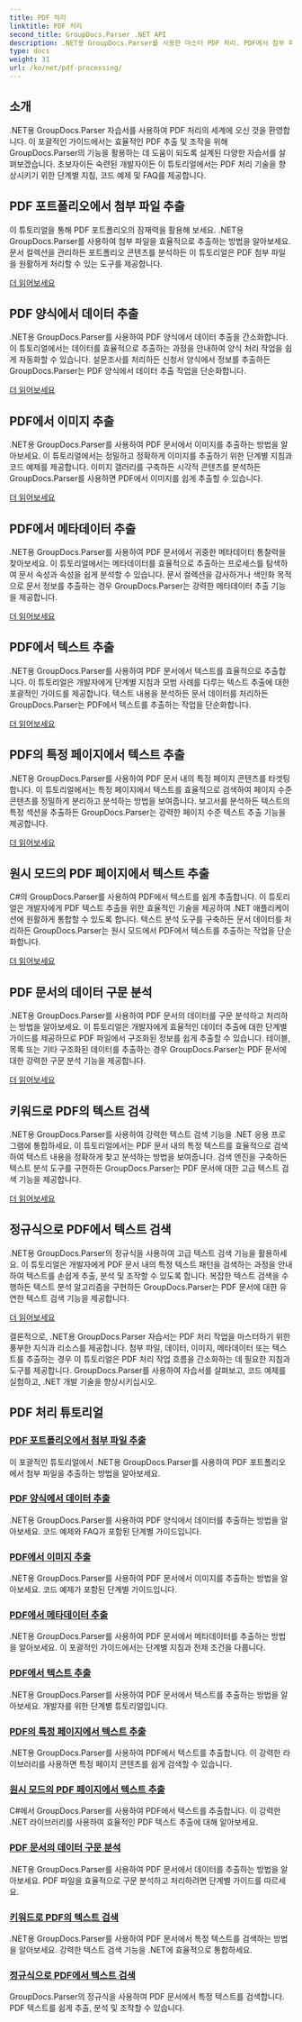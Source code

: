 ```yaml
---
title: PDF 처리
linktitle: PDF 처리
second_title: GroupDocs.Parser .NET API
description: .NET용 GroupDocs.Parser를 사용한 마스터 PDF 처리. PDF에서 첨부 파일, 데이터, 이미지, 메타데이터 및 텍스트를 효율적으로 추출하는 방법을 알아보세요.
type: docs
weight: 31
url: /ko/net/pdf-processing/
---
```

## 소개

.NET용 GroupDocs.Parser 자습서를 사용하여 PDF 처리의 세계에 오신 것을 환영합니다. 이 포괄적인 가이드에서는 효율적인 PDF 추출 및 조작을 위해 GroupDocs.Parser의 기능을 활용하는 데 도움이 되도록 설계된 다양한 자습서를 살펴보겠습니다. 초보자이든 숙련된 개발자이든 이 튜토리얼에서는 PDF 처리 기술을 향상시키기 위한 단계별 지침, 코드 예제 및 FAQ를 제공합니다.

## PDF 포트폴리오에서 첨부 파일 추출
이 튜토리얼을 통해 PDF 포트폴리오의 잠재력을 활용해 보세요. .NET용 GroupDocs.Parser를 사용하여 첨부 파일을 효율적으로 추출하는 방법을 알아보세요. 문서 컬렉션을 관리하든 포트폴리오 콘텐츠를 분석하든 이 튜토리얼은 PDF 첨부 파일을 원활하게 처리할 수 있는 도구를 제공합니다.

[더 읽어보세요](./extract-attachments-from-pdf-portfolios/)

## PDF 양식에서 데이터 추출
.NET용 GroupDocs.Parser를 사용하여 PDF 양식에서 데이터 추출을 간소화합니다. 이 튜토리얼에서는 데이터를 효율적으로 추출하는 과정을 안내하여 양식 처리 작업을 쉽게 자동화할 수 있습니다. 설문조사를 처리하든 신청서 양식에서 정보를 추출하든 GroupDocs.Parser는 PDF 양식에서 데이터 추출 작업을 단순화합니다.

[더 읽어보세요](./extract-data-from-pdf-forms/)

## PDF에서 이미지 추출
.NET용 GroupDocs.Parser를 사용하여 PDF 문서에서 이미지를 추출하는 방법을 알아보세요. 이 튜토리얼에서는 정밀하고 정확하게 이미지를 추출하기 위한 단계별 지침과 코드 예제를 제공합니다. 이미지 갤러리를 구축하든 시각적 콘텐츠를 분석하든 GroupDocs.Parser를 사용하면 PDF에서 이미지를 쉽게 추출할 수 있습니다.

[더 읽어보세요](./extract-images-from-pdf/)

## PDF에서 메타데이터 추출
.NET용 GroupDocs.Parser를 사용하여 PDF 문서에서 귀중한 메타데이터 통찰력을 찾아보세요. 이 튜토리얼에서는 메타데이터를 효율적으로 추출하는 프로세스를 탐색하여 문서 속성과 속성을 쉽게 분석할 수 있습니다. 문서 컬렉션을 감사하거나 색인화 목적으로 문서 정보를 추출하는 경우 GroupDocs.Parser는 강력한 메타데이터 추출 기능을 제공합니다.

[더 읽어보세요](./extract-metadata-from-pdf/)

## PDF에서 텍스트 추출
.NET용 GroupDocs.Parser를 사용하여 PDF 문서에서 텍스트를 효율적으로 추출합니다. 이 튜토리얼은 개발자에게 단계별 지침과 모범 사례를 다루는 텍스트 추출에 대한 포괄적인 가이드를 제공합니다. 텍스트 내용을 분석하든 문서 데이터를 처리하든 GroupDocs.Parser는 PDF에서 텍스트를 추출하는 작업을 단순화합니다.

[더 읽어보세요](./extract-text-from-pdf/)

## PDF의 특정 페이지에서 텍스트 추출
.NET용 GroupDocs.Parser를 사용하여 PDF 문서 내의 특정 페이지 콘텐츠를 타겟팅합니다. 이 튜토리얼에서는 특정 페이지에서 텍스트를 효율적으로 검색하여 페이지 수준 콘텐츠를 정밀하게 분리하고 분석하는 방법을 보여줍니다. 보고서를 분석하든 텍스트의 특정 섹션을 추출하든 GroupDocs.Parser는 강력한 페이지 수준 텍스트 추출 기능을 제공합니다.

[더 읽어보세요](./extract-text-from-specific-page-in-pdf/)

## 원시 모드의 PDF 페이지에서 텍스트 추출
C#의 GroupDocs.Parser를 사용하여 PDF에서 텍스트를 쉽게 추출합니다. 이 튜토리얼은 개발자에게 PDF 텍스트 추출을 위한 효율적인 기술을 제공하여 .NET 애플리케이션에 원활하게 통합할 수 있도록 합니다. 텍스트 분석 도구를 구축하든 문서 데이터를 처리하든 GroupDocs.Parser는 원시 모드에서 PDF에서 텍스트를 추출하는 작업을 단순화합니다.

[더 읽어보세요](./extract-text-from-page-in-pdf-in-raw-mode/)

## PDF 문서의 데이터 구문 분석
.NET용 GroupDocs.Parser를 사용하여 PDF 문서의 데이터를 구문 분석하고 처리하는 방법을 알아보세요. 이 튜토리얼은 개발자에게 효율적인 데이터 추출에 대한 단계별 가이드를 제공하므로 PDF 파일에서 구조화된 정보를 쉽게 추출할 수 있습니다. 테이블, 목록 또는 기타 구조화된 데이터를 추출하는 경우 GroupDocs.Parser는 PDF 문서에 대한 강력한 구문 분석 기능을 제공합니다.

[더 읽어보세요](./parse-data-from-pdf-documents/)

## 키워드로 PDF의 텍스트 검색
.NET용 GroupDocs.Parser를 사용하여 강력한 텍스트 검색 기능을 .NET 응용 프로그램에 통합하세요. 이 튜토리얼에서는 PDF 문서 내의 특정 텍스트를 효율적으로 검색하여 텍스트 내용을 정확하게 찾고 분석하는 방법을 보여줍니다. 검색 엔진을 구축하든 텍스트 분석 도구를 구현하든 GroupDocs.Parser는 PDF 문서에 대한 고급 텍스트 검색 기능을 제공합니다.

[더 읽어보세요](./search-text-in-pdf-by-keyword/)

## 정규식으로 PDF에서 텍스트 검색
.NET용 GroupDocs.Parser의 정규식을 사용하여 고급 텍스트 검색 기능을 활용하세요. 이 튜토리얼은 개발자에게 PDF 문서 내의 특정 텍스트 패턴을 검색하는 과정을 안내하여 텍스트를 손쉽게 추출, 분석 및 조작할 수 있도록 합니다. 복잡한 텍스트 검색을 수행하든 텍스트 분석 알고리즘을 구현하든 GroupDocs.Parser는 PDF 문서에 대한 유연한 텍스트 검색 기능을 제공합니다.

[더 읽어보세요](./search-text-in-pdf-by-regular-expression/)

결론적으로, .NET용 GroupDocs.Parser 자습서는 PDF 처리 작업을 마스터하기 위한 풍부한 지식과 리소스를 제공합니다. 첨부 파일, 데이터, 이미지, 메타데이터 또는 텍스트를 추출하는 경우 이 튜토리얼은 PDF 처리 작업 흐름을 간소화하는 데 필요한 지침과 도구를 제공합니다. GroupDocs.Parser를 사용하여 자습서를 살펴보고, 코드 예제를 실험하고, .NET 개발 기술을 향상시키십시오.
## PDF 처리 튜토리얼
### [PDF 포트폴리오에서 첨부 파일 추출](./extract-attachments-from-pdf-portfolios/)
이 포괄적인 튜토리얼에서 .NET용 GroupDocs.Parser를 사용하여 PDF 포트폴리오에서 첨부 파일을 추출하는 방법을 알아보세요.
### [PDF 양식에서 데이터 추출](./extract-data-from-pdf-forms/)
.NET용 GroupDocs.Parser를 사용하여 PDF 양식에서 데이터를 추출하는 방법을 알아보세요. 코드 예제와 FAQ가 포함된 단계별 가이드입니다.
### [PDF에서 이미지 추출](./extract-images-from-pdf/)
.NET용 GroupDocs.Parser를 사용하여 PDF 문서에서 이미지를 추출하는 방법을 알아보세요. 코드 예제가 포함된 단계별 가이드입니다.
### [PDF에서 메타데이터 추출](./extract-metadata-from-pdf/)
.NET용 GroupDocs.Parser를 사용하여 PDF 문서에서 메타데이터를 추출하는 방법을 알아보세요. 이 포괄적인 가이드에서는 단계별 지침과 전제 조건을 다룹니다.
### [PDF에서 텍스트 추출](./extract-text-from-pdf/)
.NET용 GroupDocs.Parser를 사용하여 PDF 문서에서 텍스트를 추출하는 방법을 알아보세요. 개발자를 위한 단계별 튜토리얼입니다.
### [PDF의 특정 페이지에서 텍스트 추출](./extract-text-from-specific-page-in-pdf/)
.NET용 GroupDocs.Parser를 사용하여 PDF에서 텍스트를 추출합니다. 이 강력한 라이브러리를 사용하면 특정 페이지 콘텐츠를 쉽게 검색할 수 있습니다.
### [원시 모드의 PDF 페이지에서 텍스트 추출](./extract-text-from-page-in-pdf-in-raw-mode/)
C#에서 GroupDocs.Parser를 사용하여 PDF에서 텍스트를 추출합니다. 이 강력한 .NET 라이브러리를 사용하여 효율적인 PDF 텍스트 추출에 대해 알아보세요.
### [PDF 문서의 데이터 구문 분석](./parse-data-from-pdf-documents/)
.NET용 GroupDocs.Parser를 사용하여 PDF 문서에서 데이터를 추출하는 방법을 알아보세요. PDF 파일을 효율적으로 구문 분석하고 처리하려면 단계별 가이드를 따르세요.
### [키워드로 PDF의 텍스트 검색](./search-text-in-pdf-by-keyword/)
.NET용 GroupDocs.Parser를 사용하여 PDF 문서에서 특정 텍스트를 검색하는 방법을 알아보세요. 강력한 텍스트 검색 기능을 .NET에 효율적으로 통합하세요.
### [정규식으로 PDF에서 텍스트 검색](./search-text-in-pdf-by-regular-expression/)
GroupDocs.Parser의 정규식을 사용하여 PDF 문서에서 특정 텍스트를 검색합니다. PDF 텍스트를 쉽게 추출, 분석 및 조작할 수 있습니다.